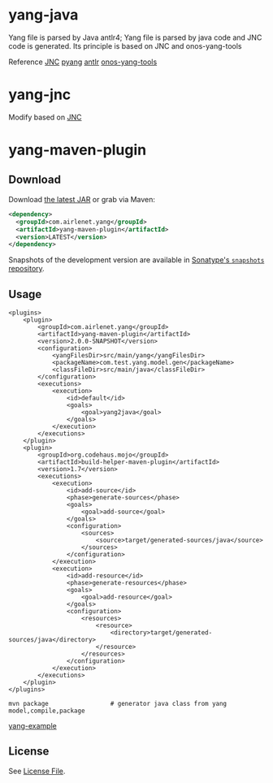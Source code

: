 # yang-java
Yang file is parsed by Java antlr4; Yang file is parsed by java code and JNC code is generated.
Its principle is based on JNC and onos-yang-tools
 

 Reference
 [JNC](https://github.com/tail-f-systems/JNC)
 [pyang](https://github.com/mbj4668/pyang)
 [antlr](https://www.antlr.org/)
 [onos-yang-tools](https://github.com/opennetworkinglab/onos-yang-tools)
# yang-jnc

Modify based on [JNC](https://github.com/tail-f-systems/JNC)

# yang-maven-plugin

Download
--------

Download [the latest JAR](https://search.maven.org/remote_content?g=com.airlenet.yang&a=yang-maven-plugin&v=LATEST) or grab via Maven:
```xml
<dependency>
  <groupId>com.airlenet.yang</groupId>
  <artifactId>yang-maven-plugin</artifactId>
  <version>LATEST</version>
</dependency>
```

Snapshots of the development version are available in [Sonatype's `snapshots` repository](https://oss.sonatype.org/content/repositories/snapshots/com/airlenet/yang/yang-maven-plugin).

Usage
--------

```
<plugins>
    <plugin>
        <groupId>com.airlenet.yang</groupId>
        <artifactId>yang-maven-plugin</artifactId>
        <version>2.0.0-SNAPSHOT</version>
        <configuration>
            <yangFilesDir>src/main/yang</yangFilesDir>
            <packageName>com.test.yang.model.gen</packageName>
            <classFileDir>src/main/java</classFileDir>
        </configuration>
        <executions>
            <execution>
                <id>default</id>
                <goals>
                    <goal>yang2java</goal>
                </goals>
            </execution>
        </executions>
    </plugin>
    <plugin>
        <groupId>org.codehaus.mojo</groupId>
        <artifactId>build-helper-maven-plugin</artifactId>
        <version>1.7</version>
        <executions>
            <execution>
                <id>add-source</id>
                <phase>generate-sources</phase>
                <goals>
                    <goal>add-source</goal>
                </goals>
                <configuration>
                    <sources>
                        <source>target/generated-sources/java</source>
                    </sources>
                </configuration>
            </execution>
            <execution>
                <id>add-resource</id>
                <phase>generate-resources</phase>
                <goals>
                    <goal>add-resource</goal>
                </goals>
                <configuration>
                    <resources>
                        <resource>
                            <directory>target/generated-sources/java</directory>
                        </resource>
                    </resources>
                </configuration>
            </execution>
        </executions>
    </plugin>
</plugins>
```
```
mvn package                 # generator java class from yang model,compile,package

```
 [yang-example](https://github.com/airshiplay/play-yang/tree/master/yang-example)


## License
See [License File](LICENSE).
